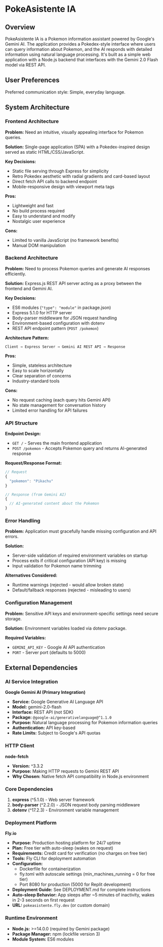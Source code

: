 # PokeAsistente IA

## Overview

PokeAsistente IA is a Pokemon information assistant powered by Google's Gemini AI. The application provides a Pokedex-style interface where users can query information about Pokemon, and the AI responds with detailed information using natural language processing. It's built as a simple web application with a Node.js backend that interfaces with the Gemini 2.0 Flash model via REST API.

## User Preferences

Preferred communication style: Simple, everyday language.

## System Architecture

### Frontend Architecture

**Problem:** Need an intuitive, visually appealing interface for Pokemon queries.

**Solution:** Single-page application (SPA) with a Pokedex-inspired design served as static HTML/CSS/JavaScript.

**Key Decisions:**
- Static file serving through Express for simplicity
- Retro Pokedex aesthetic with radial gradients and card-based layout
- Direct fetch API calls to backend endpoint
- Mobile-responsive design with viewport meta tags

**Pros:**
- Lightweight and fast
- No build process required
- Easy to understand and modify
- Nostalgic user experience

**Cons:**
- Limited to vanilla JavaScript (no framework benefits)
- Manual DOM manipulation

### Backend Architecture

**Problem:** Need to process Pokemon queries and generate AI responses efficiently.

**Solution:** Express.js REST API server acting as a proxy between the frontend and Gemini AI.

**Key Decisions:**
- ES6 modules (`"type": "module"` in package.json)
- Express 5.1.0 for HTTP server
- Body-parser middleware for JSON request handling
- Environment-based configuration with dotenv
- REST API endpoint pattern (`POST /pokemon`)

**Architecture Pattern:**
```
Client → Express Server → Gemini AI REST API → Response
```

**Pros:**
- Simple, stateless architecture
- Easy to scale horizontally
- Clear separation of concerns
- Industry-standard tools

**Cons:**
- No request caching (each query hits Gemini API)
- No state management for conversation history
- Limited error handling for API failures

### API Structure

**Endpoint Design:**
- `GET /` - Serves the main frontend application
- `POST /pokemon` - Accepts Pokemon query and returns AI-generated response

**Request/Response Format:**
```javascript
// Request
{
  "pokemon": "Pikachu"
}

// Response (from Gemini AI)
{
  // AI-generated content about the Pokemon
}
```

### Error Handling

**Problem:** Application must gracefully handle missing configuration and API errors.

**Solution:** 
- Server-side validation of required environment variables on startup
- Process exits if critical configuration (API key) is missing
- Input validation for Pokemon name trimming

**Alternatives Considered:**
- Runtime warnings (rejected - would allow broken state)
- Default/fallback responses (rejected - misleading to users)

### Configuration Management

**Problem:** Sensitive API keys and environment-specific settings need secure storage.

**Solution:** Environment variables loaded via dotenv package.

**Required Variables:**
- `GEMINI_API_KEY` - Google AI API authentication
- `PORT` - Server port (defaults to 5000)

## External Dependencies

### AI Service Integration

**Google Gemini AI (Primary Integration)**
- **Service:** Google Generative AI Language API
- **Model:** gemini-2.0-flash
- **Interface:** REST API (not SDK)
- **Package:** `@google-ai/generativelanguage@^1.1.0`
- **Purpose:** Natural language processing for Pokemon information queries
- **Authentication:** API key-based
- **Rate Limits:** Subject to Google's API quotas

### HTTP Client

**node-fetch**
- **Version:** ^3.3.2
- **Purpose:** Making HTTP requests to Gemini REST API
- **Why Chosen:** Native fetch API compatibility in Node.js environment

### Core Dependencies

1. **express** (^5.1.0) - Web server framework
2. **body-parser** (^2.2.0) - JSON request body parsing middleware
3. **dotenv** (^17.2.3) - Environment variable management

### Deployment Platform

**Fly.io**
- **Purpose:** Production hosting platform for 24/7 uptime
- **Plan:** Free tier with auto-sleep (wakes on request)
- **Requirements:** Credit card for verification (no charges on free tier)
- **Tools:** Fly CLI for deployment automation
- **Configuration:** 
  - Dockerfile for containerization
  - fly.toml with autoscale settings (min_machines_running = 0 for free tier)
  - Port 8080 for production (5000 for Replit development)
- **Deployment Guide:** See DEPLOYMENT.md for complete instructions
- **Auto-sleep Behavior:** App sleeps after ~5 minutes of inactivity, wakes in 2-3 seconds on first request
- **URL:** `pokeasistente.fly.dev` (or custom domain)

### Runtime Environment

- **Node.js:** >=14.0.0 (required by Gemini package)
- **Package Manager:** npm (lockfile version 3)
- **Module System:** ES6 modules